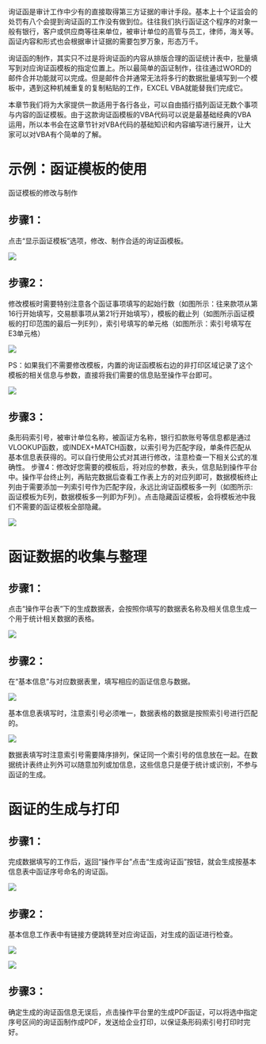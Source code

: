 询证函是审计工作中少有的直接取得第三方证据的审计手段。基本上十个证监会的处罚有八个会提到询证函的工作没有做到位。往往我们执行函证这个程序的对象一般有银行，客户或供应商等往来单位，被审计单位的高管与员工，律师，海关等。函证内容和形式也会根据审计证据的需要包罗万象，形态万千。

询证函的制作，其实只不过是将询证函的内容从排版合理的函证统计表中，批量填写到对应询证函模板的指定位置上。所以最简单的函证制作，往往通过WORD的邮件合并功能就可以完成。但是邮件合并通常无法将多行的数据批量填写到一个模板中，遇到这种机械重复的复制粘贴的工作，EXCEL VBA就能替我们完成它。

本章节我们将为大家提供一款适用于各行各业，可以自由插行插列函证无数个事项与内容的函证模板。由于这款询证函模板的VBA代码可以说是最基础经典的VBA运用，所以本书会在这章节针对VBA代码的基础知识和内容编写进行展开，让大家可以对VBA有个简单的了解。
# 示例：函证模板的使用                                                      
函证模板的修改与制作

## 步骤1：
点击“显示函证模板”选项，修改、制作合适的询证函模板。

![](https://github.com/nigo81/tools-for-auditor/blob/master/04_积木式函证生成器/photo/1.jpg)

## 步骤2：
修改模板时需要特别注意各个函证事项填写的起始行数（如图所示：往来款项从第16行开始填写，交易额事项从第21行开始填写），模板的截止列（如图所示函证模板的打印范围的最后一列E列），索引号填写的单元格（如图所示：索引号填写在E3单元格）
 
![](https://github.com/nigo81/tools-for-auditor/blob/master/04_积木式函证生成器/photo/2.jpg)

PS：如果我们不需要修改模板，内置的询证函模板右边的非打印区域记录了这个模板的相关信息与参数，直接将我们需要的信息贴至操作平台即可。
 
![](https://github.com/nigo81/tools-for-auditor/blob/master/04_积木式函证生成器/photo/3.jpg)

## 步骤3：
条形码索引号，被审计单位名称，被函证方名称，银行扣款账号等信息都是通过VLOOKUP函数，或INDEX+MATCH函数，以索引号为匹配字段，单条件匹配从基本信息表获得的。可以自行使用公式对其进行修改，注意检查一下相关公式的准确性。
步骤4：修改好您需要的模板后，将对应的参数，表头，信息贴到操作平台中。操作平台终止列，再贴完数据后查看工作表上方的对应列即可，数据模板终止列由于需要添加一列索引号作为匹配字段，永远比询证函模板多一列（如图所示:函证模板为E列，数据模板多一列即为F列）。点击隐藏函证模板，会将模板池中我们不需要的函证模板全部隐藏。
 
![](https://github.com/nigo81/tools-for-auditor/blob/master/04_积木式函证生成器/photo/4.jpg)

# 函证数据的收集与整理

## 步骤1：
点击“操作平台表”下的生成数据表，会按照你填写的数据表名称及相关信息生成一个用于统计相关数据的表格。
 
![](https://github.com/nigo81/tools-for-auditor/blob/master/04_积木式函证生成器/photo/5.jpg)

## 步骤2：
在“基本信息”与对应数据表里，填写相应的函证信息与数据。
 
![](https://github.com/nigo81/tools-for-auditor/blob/master/04_积木式函证生成器/photo/6.jpg)

基本信息表填写时，注意索引号必须唯一，数据表格的数据是按照索引号进行匹配的。
 
![](https://github.com/nigo81/tools-for-auditor/blob/master/04_积木式函证生成器/photo/7.jpg)

数据表填写时注意索引号需要降序排列，保证同一个索引号的信息放在一起。在数据统计表终止列外可以随意加列或加信息，这些信息只是便于统计或识别，不参与函证的生成。

# 函证的生成与打印

## 步骤1：
完成数据填写的工作后，返回“操作平台”点击“生成询证函”按钮，就会生成按基本信息表中函证序号命名的询证函。
 
![](https://github.com/nigo81/tools-for-auditor/blob/master/04_积木式函证生成器/photo/8.jpg)

## 步骤2：
基本信息工作表中有链接方便跳转至对应询证函，对生成的函证进行检查。
 
![](https://github.com/nigo81/tools-for-auditor/blob/master/04_积木式函证生成器/photo/9.jpg)
 
![](https://github.com/nigo81/tools-for-auditor/blob/master/04_积木式函证生成器/photo/10.jpg)

## 步骤3：
确定生成的询证函信息无误后，点击操作平台里的生成PDF函证，可以将选中指定序号区间的询证函制作成PDF，发送给企业打印，以保证条形码索引号打印时完好。
 

